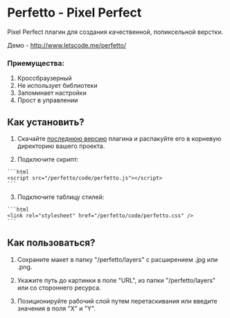 # Perfetto - Pixel Perfect

Pixel Perfect плагин для создания качественной, попиксельной верстки.

Демо - http://www.letscode.me/perfetto/

### Приемущества:

1. Кроссбраузерный
2. Не использует библиотеки
3. Запоминает настройки
4. Прост в управлении

## Как установить?

  1. Скачайте [последнюю версию](https://github.com/letscodeme/Perfetto/archive/master.zip) плагина и распакуйте его в корневую директорию вашего проекта.

  2. Подключите скрипт:

    ```html
    <script src="/perfetto/code/perfetto.js"></script>
    ```

  3. Подключите таблицу стилей:

    ```html
    <link rel="stylesheet" href="/perfetto/code/perfetto.css" />
    ```

## Как пользоваться?

1. Сохраните макет в папку "/perfetto/layers" с расширением .jpg или .png.

2. Укажите путь до картинки в поле "URL", из папки "/perfetto/layers" или со стороннего ресурса.

3. Позиционируйте рабочий слой путем перетаскивания или введите значения в поля "X" и "Y".